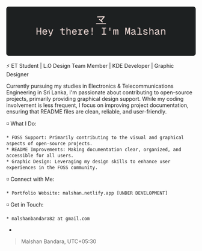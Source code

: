 <p align="center">
  <img src="github-greet.png" alt="Greeting" width="auto"/>
</p>

⚡ ET Student | L.O Design Team Member | KDE Developer | Graphic Designer

Currently pursuing my studies in Electronics & Telecommunications Engineering in Sri Lanka, I'm passionate about contributing to open-source projects, primarily providing graphical design support. While my coding involvement is less frequent, I focus on improving project documentation, ensuring that README files are clean, reliable, and user-friendly.

◽ What I Do:

    * FOSS Support: Primarily contributing to the visual and graphical aspects of open-source projects.
    * README Improvements: Making documentation clear, organized, and accessible for all users.
    * Graphic Design: Leveraging my design skills to enhance user experiences in the FOSS community.

◽ Connect with Me:

    * Portfolio Website: malshan.netlify.app [UNDER DEVELOPMENT]

◽ Get in Touch:

    * malshanbandara82 at gmail.com
-
> Malshan Bandara, UTC+05:30
